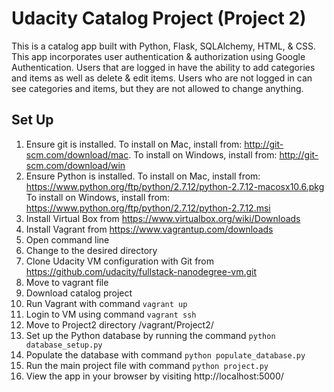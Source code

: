 # Udacity Catalog Project (Project 2)

This is	a catalog app built with Python, Flask,	SQLAlchemy, HTML, & CSS.
This app incorporates user authentication & authorization using	Google
Authentication.	Users that are logged in have the ability to add categories and items
as well as delete & edit items. Users who are not logged in can	see categories and
items, but they	are not	allowed	to change anything.

## Set Up
1. Ensure git is installed. To install on Mac, install from: http://git-scm.com/download/mac. To install on Windows,
install from: http://git-scm.com/download/win
2. Ensure Python is installed. To install on Mac, install from:
https://www.python.org/ftp/python/2.7.12/python-2.7.12-macosx10.6.pkg
To install on Windows, install from: https://www.python.org/ftp/python/2.7.12/python-2.7.12.msi
3. Install Virtual Box from https://www.virtualbox.org/wiki/Downloads
4. Install Vagrant from https://www.vagrantup.com/downloads
5. Open command line
6. Change to the desired directory
7. Clone Udacity VM configuration with Git from	https://github.com/udacity/fullstack-nanodegree-vm.git
8. Move	to vagrant file
9. Download catalog project
10. Run	Vagrant	with command `vagrant up`
11. Login to VM	using command `vagrant ssh`
12. Move to Project2 directory /vagrant/Project2/
13. Set up the Python database by running the command `python database_setup.py`
14. Populate the database with command `python populate_database.py`
15. Run	the main project file with command `python project.py`
16. View the app in your browser by visiting http://localhost:5000/